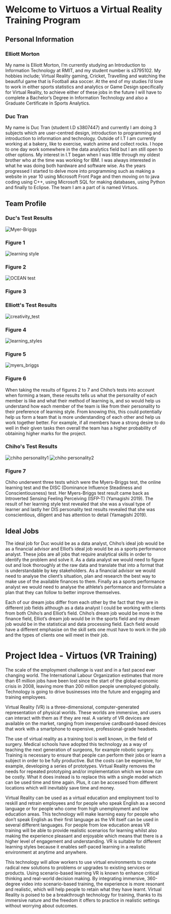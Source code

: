 # Welcome to Virtuos a Virtual Reality Training Program

## Personal Information

### Elliott Morton
My name is Elliott Morton, I’m currently studying an Introduction to Information Technology at RMIT, and my student number is s3795102. My hobbies include; Virtual Reality gaming, Cricket, Travelling and watching the beautiful game that is Football aka soccer. At the end of my studies I’d love to work in either sports statistics and analytics or Game Design specifically for Virtual Reality, to achieve either of these jobs in the future I will have to complete a Bachelor’s Degree in Information Technology and also a Graduate Certificate in Sports Analytics.

### Duc Tran
My name is Duc Tran (student I.D s3807447) and currently I am doing 3 subjects which are user-centred design, introduction to programming and introduction to information and technology. Outside of I.T I am currently working at a bakery, like to exercise, watch anime and collect rocks. I hope to one day work somewhere in the data analytics field but I am still open to other options. My interest in I.T began when I was little through my oldest brother who at the time was working for IBM. I was always interested in what he was doing both hardware and software wise. As the years progressed I started to delve more into programming such as making a website in year 10 using Microsoft Front Page and then moving on to java coding using C++, using Microsoft SQL for making databases, using Python and finally to Eclipse. The team I am a part of is named Virtuos.

## Team Profile

### Duc's Test Results
![Myer-Briggs](https://user-images.githubusercontent.com/51364646/61107622-b55f2400-a4c3-11e9-87bd-ae7ab2986fbc.JPG)

### Figure 1

![learning style](https://user-images.githubusercontent.com/51364646/61107741-f7886580-a4c3-11e9-9bc4-51283da2b927.JPG)

### Figure 2

![OCEAN test](https://user-images.githubusercontent.com/51364646/61107996-7ed5d900-a4c4-11e9-9c2c-ab8435f1dcd9.JPG)

### Figure 3

### Elliott's Test Results
![creativity_test](https://user-images.githubusercontent.com/51364646/61108455-aaa58e80-a4c5-11e9-8c4c-55ae559976c9.PNG)

### Figure 4

![learning_styles](https://user-images.githubusercontent.com/51364646/61108549-e6d8ef00-a4c5-11e9-8688-66d462b75832.PNG)

### Figure 5

![myers_briggs](https://user-images.githubusercontent.com/51364646/61108628-27386d00-a4c6-11e9-82b7-31a61c9992d1.PNG)

### Figure 6

When taking the results of figures 2 to 7 and Chiho’s tests into account when forming a team, these results tells us what the personality of each member is like and what their method of learning is, and so would help us understand how each member of the team is like from their personality to their preference of learning style. From knowing this, this could potentially help us form a team that is more understanding of each other and help us work together better. For example, if all members have a strong desire to do well in their given tasks then overall the team has a higher probability of obtaining higher marks for the project.

### Chiho's Test Results
![chiho personality1](https://user-images.githubusercontent.com/51364646/61178362-0b9ca600-a62f-11e9-91ae-dfd612391cfb.png)
![chiho personality2](https://user-images.githubusercontent.com/51364646/61178370-371f9080-a62f-11e9-8ef1-c755bb7e883a.png)

### Figure 7

Chiho underwent three tests which were the Myers-Briggs test, the online learning test and the DISC (Dominance Influence Steadiness and Conscientiousness) test. Her Myers-Briggs test result came back as Introverted Sensing Feeling Perceiving (ISFP-T) (Yamagishi 2019). The result of her learning style test revealed that she was a visual type of learner and lastly her DIS personality test results revealed that she was conscientious, diligent and has attention to detail (Yamagishi 2019).

## Ideal Jobs
The ideal job for Duc would be as a data analyst, Chiho’s ideal job would be as a financial advisor and Elliot’s ideal job would be as a sports performance analyst. These jobs are all jobs that require analytical skills in order to identify the problem and solve it. As a data analyst we would need to figure out and look thoroughly at the raw data and translate that into a format that is understandable by key stakeholders. As a financial advisor we would need to analyse the client’s situation, plan and research the best way to make use of the available finances to them. Finally as a sports performance analyst we would need to analyse the athlete’s performance and formulate a plan that they can follow to better improve themselves.

Each of our dream jobs differ from each other by the fact that they are in different job fields although as a data analyst I could be working with clients from both Chiho’s and Elliot’s field. Chiho’s dream job would be more in the finance field, Elliot’s dream job would be in the sports field and my dream job would be in the statistical and data processing field. Each field would have a different emphasise on the skill sets one must have to work in the job and the types of clients one will meet in their job.

# Project Idea - Virtuos (VR Training)
The scale of the employment challenge is vast and in a fast paced ever changing world. The International Labour Organization estimates that more than 61 million jobs have been lost since the start of the global economic crisis in 2008, leaving more than 200 million people unemployed globally. Technology is going to drive businesses into the future and engaging and training employees. 

Virtual Reality (VR) is a three-dimensional, computer-generated representation of physical worlds. These worlds are immersive, and users can interact with them as if they are real. A variety of VR devices are available on the market, ranging from inexpensive cardboard-based devices that work with a smartphone to expensive, professional-grade headsets.

The use of virtual reality as a training tool is well known, in the field of surgery. Medical schools have adopted this technology as a way of teaching the next generation of surgeons, for example robotic surgery. Training is necessary to ensure that people can perform their jobs or learn a subject in order to be fully productive. But the costs can be expensive, for example, developing a series of prototypes. Virtual Reality removes the needs for repeated prototyping and/or implementation which we know can be costly. What it does instead is to replace this with a single model which can be used time and time again. Plus, it can be accessed from different locations which will inevitably save time and money.

Virtual Reality can be used as a virtual education and employment tool to reskill and retrain employees and for people who speak English as a second language or for people who come from high unemployment and low education areas. This technology will make learning easy for people who don’t speak English as their first language as the VR itself can be used in several different languages. For people from low education areas VR training will be able to provide realistic scenarios for learning whilst also making the experience pleasant and enjoyable which means that there is a higher level of engagement and understanding. VR is suitable for different learning styles because it enables self-paced learning in a realistic environment at anytime and anywhere. 

This technology will allow workers to use virtual environments to create radical new solutions to problems or upgrades to existing services or products. Using scenario-based learning VR is known to enhance critical thinking and real-world decision making. By integrating immersive, 360-degree video into scenario-based training, the experience is more resonant and realistic, which will help people to retain what they have learnt. 
Virtual Reality is poised to be a breakthrough technology for training, thanks to its immersive nature and the freedom it offers to practice in realistic settings without worrying about outcomes. 
